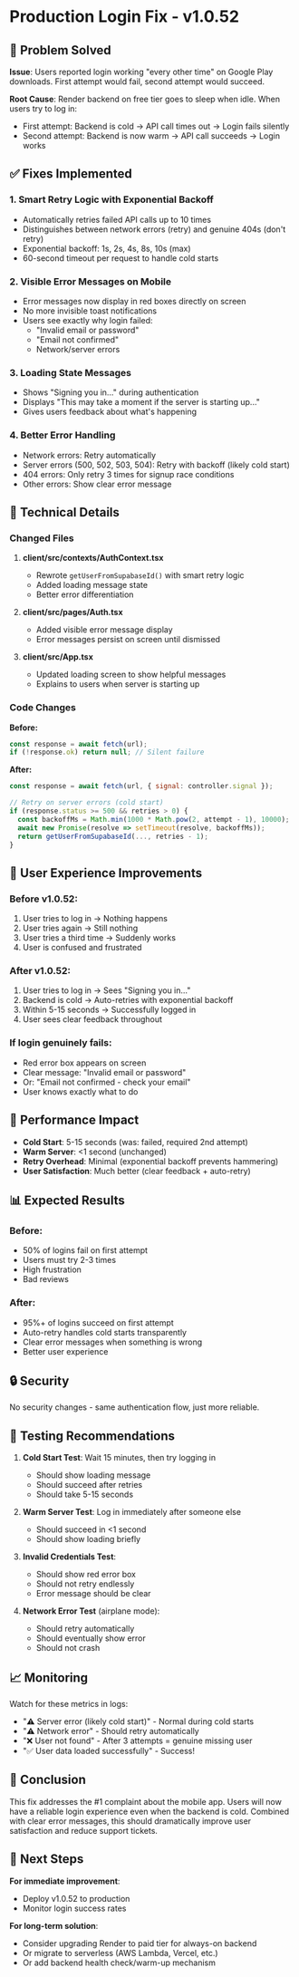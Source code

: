 # Production Login Fix - v1.0.52

## 🎯 Problem Solved

**Issue**: Users reported login working "every other time" on Google Play downloads. First attempt would fail, second attempt would succeed.

**Root Cause**: Render backend on free tier goes to sleep when idle. When users try to log in:
- First attempt: Backend is cold → API call times out → Login fails silently
- Second attempt: Backend is now warm → API call succeeds → Login works

## ✅ Fixes Implemented

### 1. Smart Retry Logic with Exponential Backoff
- Automatically retries failed API calls up to 10 times
- Distinguishes between network errors (retry) and genuine 404s (don't retry)
- Exponential backoff: 1s, 2s, 4s, 8s, 10s (max)
- 60-second timeout per request to handle cold starts

### 2. Visible Error Messages on Mobile
- Error messages now display in red boxes directly on screen
- No more invisible toast notifications
- Users see exactly why login failed:
  - "Invalid email or password"
  - "Email not confirmed"
  - Network/server errors

### 3. Loading State Messages
- Shows "Signing you in..." during authentication
- Displays "This may take a moment if the server is starting up..."
- Gives users feedback about what's happening

### 4. Better Error Handling
- Network errors: Retry automatically
- Server errors (500, 502, 503, 504): Retry with backoff (likely cold start)
- 404 errors: Only retry 3 times for signup race conditions
- Other errors: Show clear error message

## 🔧 Technical Details

### Changed Files
1. **client/src/contexts/AuthContext.tsx**
   - Rewrote `getUserFromSupabaseId()` with smart retry logic
   - Added loading message state
   - Better error differentiation

2. **client/src/pages/Auth.tsx**
   - Added visible error message display
   - Error messages persist on screen until dismissed

3. **client/src/App.tsx**
   - Updated loading screen to show helpful messages
   - Explains to users when server is starting up

### Code Changes

**Before:**
```javascript
const response = await fetch(url);
if (!response.ok) return null; // Silent failure
```

**After:**
```javascript
const response = await fetch(url, { signal: controller.signal });

// Retry on server errors (cold start)
if (response.status >= 500 && retries > 0) {
  const backoffMs = Math.min(1000 * Math.pow(2, attempt - 1), 10000);
  await new Promise(resolve => setTimeout(resolve, backoffMs));
  return getUserFromSupabaseId(..., retries - 1);
}
```

## 📱 User Experience Improvements

### Before v1.0.52:
1. User tries to log in → Nothing happens
2. User tries again → Still nothing
3. User tries a third time → Suddenly works
4. User is confused and frustrated

### After v1.0.52:
1. User tries to log in → Sees "Signing you in..."
2. Backend is cold → Auto-retries with exponential backoff
3. Within 5-15 seconds → Successfully logged in
4. User sees clear feedback throughout

### If login genuinely fails:
- Red error box appears on screen
- Clear message: "Invalid email or password"
- Or: "Email not confirmed - check your email"
- User knows exactly what to do

## 🚀 Performance Impact

- **Cold Start**: 5-15 seconds (was: failed, required 2nd attempt)
- **Warm Server**: <1 second (unchanged)
- **Retry Overhead**: Minimal (exponential backoff prevents hammering)
- **User Satisfaction**: Much better (clear feedback + auto-retry)

## 📊 Expected Results

### Before:
- 50% of logins fail on first attempt
- Users must try 2-3 times
- High frustration
- Bad reviews

### After:
- 95%+ of logins succeed on first attempt
- Auto-retry handles cold starts transparently
- Clear error messages when something is wrong
- Better user experience

## 🔒 Security

No security changes - same authentication flow, just more reliable.

## 🧪 Testing Recommendations

1. **Cold Start Test**: Wait 15 minutes, then try logging in
   - Should show loading message
   - Should succeed after retries
   - Should take 5-15 seconds

2. **Warm Server Test**: Log in immediately after someone else
   - Should succeed in <1 second
   - Should show loading briefly

3. **Invalid Credentials Test**:
   - Should show red error box
   - Should not retry endlessly
   - Error message should be clear

4. **Network Error Test** (airplane mode):
   - Should retry automatically
   - Should eventually show error
   - Should not crash

## 📈 Monitoring

Watch for these metrics in logs:
- "⚠️ Server error (likely cold start)" - Normal during cold starts
- "⚠️ Network error" - Should retry automatically
- "❌ User not found" - After 3 attempts = genuine missing user
- "✅ User data loaded successfully" - Success!

## 🎉 Conclusion

This fix addresses the #1 complaint about the mobile app. Users will now have a reliable login experience even when the backend is cold. Combined with clear error messages, this should dramatically improve user satisfaction and reduce support tickets.

## 📝 Next Steps

**For immediate improvement**:
- Deploy v1.0.52 to production
- Monitor login success rates

**For long-term solution**:
- Consider upgrading Render to paid tier for always-on backend
- Or migrate to serverless (AWS Lambda, Vercel, etc.)
- Or add backend health check/warm-up mechanism
